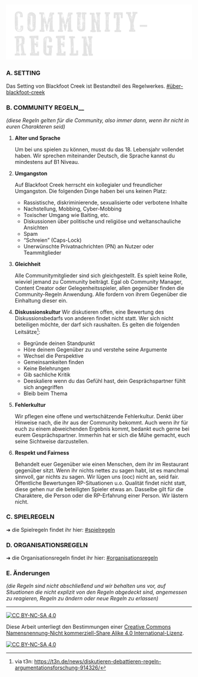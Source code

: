 ![headerimage: community-regeln](../0_assets/images/communityregeln.png?raw=true)

### __**A. SETTING**__

Das Setting von Blackfoot Creek ist Bestandteil des Regelwerkes. [#über-blackfoot-creek](../README.md)

### **B. COMMUNITY REGELN**__
_(diese Regeln gelten für die Community, also immer dann, wenn ihr nicht in euren Charakteren seid)_

1. **Alter und Sprache**

    Um bei uns spielen zu können, musst du das 18. Lebensjahr vollendet haben. Wir sprechen miteinander Deutsch, die Sprache kannst du mindestens auf B1 Niveau.

2. **Umgangston** 

    Auf Blackfoot Creek herrscht ein kollegialer und freundlicher Umgangston. Die folgenden Dinge haben bei uns keinen Platz:

    - Rassistische, diskriminierende, sexualisierte oder verbotene Inhalte
    - Nachstellung, Mobbing, Cyber-Mobbing
    - Toxischer Umgang wie Baiting, etc.
    - Diskussionen über politische und religiöse und weltanschauliche Ansichten
    - Spam
    - “Schreien” (Caps-Lock)
    - Unerwünschte Privatnachrichten (PN) an Nutzer oder Teammitglieder

3. **Gleichheit**

    Alle Communitymitglieder sind sich gleichgestellt. Es spielt keine Rolle, wieviel jemand zu Community beiträgt. Egal ob Community Manager, Content Creator oder Gelegenheitsspieler, allen gegenüber finden die Community-Regeln Anwendung. Alle fordern von ihrem Gegenüber die Einhaltung dieser ein. 

4. **Diskussionskultur**
    Wir diskutieren offen, eine Bewertung des Diskussionsbedarfs von anderen findet nicht statt. Wer sich nicht beteiligen möchte, der darf sich raushalten. Es gelten die folgenden Leitsätze[^1]: 

    - Begründe deinen Standpunkt
    - Höre deinem Gegenüber zu und verstehe seine Argumente
    - Wechsel die Perspektive
    - Gemeinsamkeiten finden
    - Keine Belehrungen
    - Gib sachliche Kritik
    - Deeskaliere wenn du das Gefühl hast, dein Gesprächspartner fühlt sich angegriffen
    - Bleib beim Thema

5. **Fehlerkultur** 

    Wir pflegen eine offene und wertschätzende Fehlerkultur. Denkt über Hinweise nach, die ihr aus der Community bekommt. Auch wenn ihr für euch zu einem abweichenden Ergebnis kommt, bedankt euch gerne bei eurem Gesprächspartner. Immerhin hat er sich die Mühe gemacht, euch seine Sichtweise darzustellen.

6. **Respekt und Fairness**

    Behandelt euer Gegenüber wie einen Menschen, dem ihr im Restaurant gegenüber sitzt. Wenn ihr nichts nettes zu sagen habt, ist es manchmal sinnvoll, gar nichts zu sagen. Wir lügen uns (ooc) nicht an, seid fair. Öffentliche Bewertungen RP-Situationen u.o. Qualität findet nicht statt, diese gehen nur die beteiligten Spieler etwas an. Dasselbe gilt für die Charaktere, die Person oder die RP-Erfahrung einer Person. Wir lästern nicht.

### __**C. SPIELREGELN**__

➜ die Spielregeln findet ihr hier: [#spielregeln ](2_spielregeln/README.md)

### __**D. ORGANISATIONSREGELN**__

➜ die Organisationsregeln findet ihr hier: [#organisationsregeln](3_organisationsregeln/README.md)

### __**E. Änderungen**__

_(die Regeln sind nicht abschließend und wir behalten uns vor, auf Situationen die nicht explizit von den Regeln abgedeckt sind, angemessen zu reagieren, Regeln zu ändern oder neue Regeln zu erlassen)_


[^1]: via t3n: https://t3n.de/news/diskutieren-debattieren-regeln-argumentationsforschung-914326/

---
[![CC BY-NC-SA 4.0][cc-by-nc-sa-shield]][cc-by-nc-sa]

Diese Arbeit unterliegt den Bestimmungen einer
[Creative Commons Namensnennung-Nicht kommerziell-Share Alike 4.0 International-Lizenz](../LICENSE).

[![CC BY-NC-SA 4.0][cc-by-nc-sa-image]][cc-by-nc-sa]

[cc-by-nc-sa]: http://creativecommons.org/licenses/by-nc-sa/4.0/deed.de
[cc-by-nc-sa-image]: https://licensebuttons.net/l/by-nc-sa/4.0/88x31.png
[cc-by-nc-sa-shield]: https://img.shields.io/badge/License-CC%20BY--NC--SA%204.0-ff800d.svg